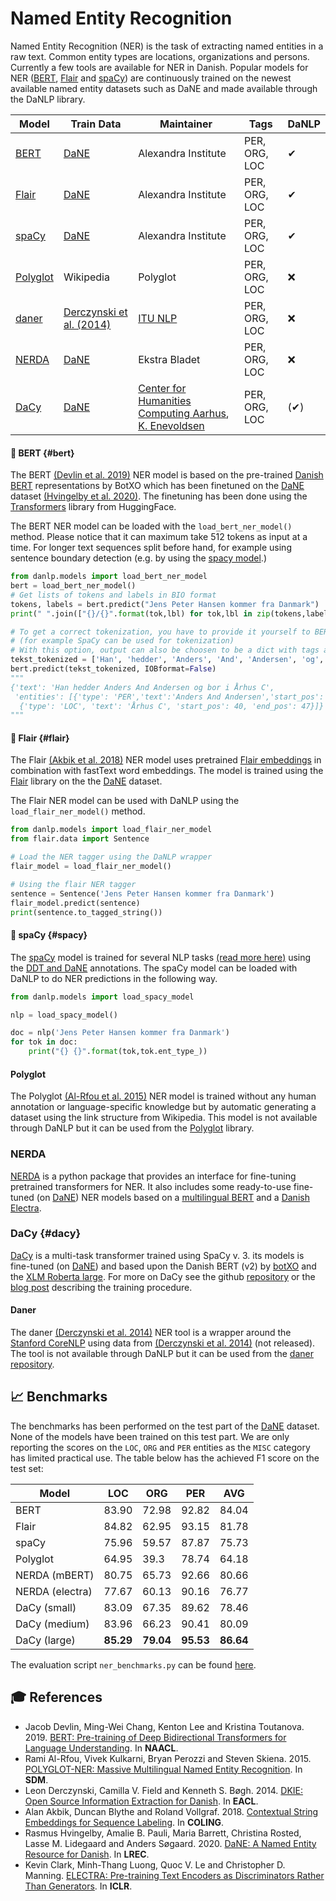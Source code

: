 Named Entity Recognition
========================
Named Entity Recognition (NER) is the task of extracting named entities in a raw text. 
Common entity types are locations, organizations and persons. Currently a few
tools are available for NER in Danish. Popular models for NER
([BERT](https://huggingface.co/transformers/index.html),
[Flair](https://github.com/flairNLP/flair) and [spaCy](https://spacy.io/))
are continuously trained on the newest available named entity datasets such as DaNE
and made available through the DaNLP library.

| Model                                                                             | Train Data                                                            | Maintainer                     | Tags          | DaNLP |
|-----------------------------------------------------------------------------------|-----------------------------------------------------------------------|--------------------------------|---------------|-------|
| [BERT](#bert)                                                                     | [DaNE](../datasets.md#dane)                                           | Alexandra Institute            | PER, ORG, LOC | ✔     |
| [Flair](#flair)                                                                   | [DaNE](../datasets.md#dane)                                           | Alexandra Institute            | PER, ORG, LOC | ✔     |
| [spaCy](#spacy)                                                                   | [DaNE](../datasets.md#dane)                                           | Alexandra Institute            | PER, ORG, LOC | ✔     |
| [Polyglot](https://polyglot.readthedocs.io/en/latest/NamedEntityRecognition.html) | Wikipedia                                                             | Polyglot                       | PER, ORG, LOC | ❌     |
| [daner](https://github.com/ITUnlp/daner)                                          | [Derczynski et al. (2014)](https://www.aclweb.org/anthology/E14-2016) | [ITU NLP](https://nlp.itu.dk/) | PER, ORG, LOC | ❌     |
| [NERDA](https://github.com/ebanalyse/NERDA/)                                      | [DaNE](../datasets.md#dane)                                           | Ekstra Bladet                  | PER, ORG, LOC | ❌     |
| [DaCy](#dacy)                                      | [DaNE](../datasets.md#dane)                                           | [Center for Humanities Computing Aarhus](http://chcaa.io/#/), [K. Enevoldsen ](http://kennethenevoldsen.com)                 | PER, ORG, LOC | (✔)    |



#### 🔧 BERT {#bert}
The BERT [(Devlin et al. 2019)](https://www.aclweb.org/anthology/N19-1423/) NER model is based on the pre-trained [Danish BERT](https://github.com/botxo/nordic_bert) representations by BotXO which 
has been finetuned on the [DaNE](../datasets.md#dane) 
dataset [(Hvingelby et al. 2020)](http://www.lrec-conf.org/proceedings/lrec2020/pdf/2020.lrec-1.565.pdf). The finetuning has been done using the [Transformers](https://github.com/huggingface/transformers) library from HuggingFace.

The BERT NER model can be loaded with the `load_bert_ner_model()` method. Please notice that it can maximum take 512 tokens as input at a time. For longer text sequences split before hand, for example using sentence boundary detection (e.g. by using the [spacy model](../frameworks/spacy.md ).) 

```python
from danlp.models import load_bert_ner_model
bert = load_bert_ner_model()
# Get lists of tokens and labels in BIO format
tokens, labels = bert.predict("Jens Peter Hansen kommer fra Danmark")
print(" ".join(["{}/{}".format(tok,lbl) for tok,lbl in zip(tokens,labels)]))

# To get a correct tokenization, you have to provide it yourself to BERT  by providing a list of tokens
# (for example SpaCy can be used for tokenization)
# With this option, output can also be choosen to be a dict with tags and position instead of BIO format
tekst_tokenized = ['Han', 'hedder', 'Anders', 'And', 'Andersen', 'og', 'bor', 'i', 'Århus', 'C']
bert.predict(tekst_tokenized, IOBformat=False)
"""
{'text': 'Han hedder Anders And Andersen og bor i Århus C',
 'entities': [{'type': 'PER','text':'Anders And Andersen','start_pos': 11,'end_pos': 30},
  {'type': 'LOC', 'text': 'Århus C', 'start_pos': 40, 'end_pos': 47}]}
"""
```


#### 🔧 Flair {#flair}
The Flair [(Akbik et al. 2018)](https://www.aclweb.org/anthology/C18-1139/) NER model
uses pretrained [Flair embeddings](embeddings.md#flair-embeddings)
in combination with fastText word embeddings. The model is trained using the [Flair](https://github.com/flairNLP/flair)
 library on the the [DaNE](../datasets.md#dane) dataset.

The Flair NER model can be used with DaNLP using the `load_flair_ner_model()` method.
```python
from danlp.models import load_flair_ner_model
from flair.data import Sentence

# Load the NER tagger using the DaNLP wrapper
flair_model = load_flair_ner_model()

# Using the flair NER tagger
sentence = Sentence('Jens Peter Hansen kommer fra Danmark') 
flair_model.predict(sentence) 
print(sentence.to_tagged_string())
```

#### 🔧 spaCy {#spacy}
The [spaCy](https://spacy.io/) model is trained for several NLP tasks [(read more here)](../frameworks/spacy.md) using the [DDT and DaNE](../datasets.md#dane) annotations.
The spaCy model can be loaded with DaNLP to do NER predictions in the following way.
```python
from danlp.models import load_spacy_model

nlp = load_spacy_model()

doc = nlp('Jens Peter Hansen kommer fra Danmark') 
for tok in doc:
    print("{} {}".format(tok,tok.ent_type_))
```

#### Polyglot
The Polyglot [(Al-Rfou et al. 2015)](https://arxiv.org/abs/1410.3791) NER model
is  trained without any human annotation or language-specific knowledge but 
by automatic generating a dataset using the link structure from Wikipedia.
This model is not available through DaNLP but it can be used from the 
[Polyglot](https://github.com/aboSamoor/polyglot) library.


### NERDA

[NERDA](https://github.com/ebanalyse/NERDA/) is a python package 
that provides an interface for fine-tuning pretrained transformers for NER. 
It also includes some ready-to-use fine-tuned (on [DaNE](../datasets.md#dane)) NER models based on a 
[multilingual BERT](https://github.com/google-research/bert/blob/master/multilingual.md) 
and a [Danish Electra](https://github.com/MalteHB/-l-ctra). 


### DaCy {#dacy}

[DaCy](https://github.com/KennethEnevoldsen/DaCy) is a multi-task transformer trained using SpaCy v. 3.
its models is fine-tuned (on [DaNE](../datasets.md#dane)) and based upon the Danish BERT (v2) by [botXO](https://github.com/botxo/nordic_bert) and the [XLM Roberta large](https://huggingface.co/xlm-roberta-large). For more on DaCy see the github [repository](https://github.com/KennethEnevoldsen/DaCy) or the [blog post](https://www.kennethenevoldsen.com/post/new-fast-and-efficient-state-of-the-art-in-danish-nlp/) describing the training procedure. 

#### Daner
The daner [(Derczynski et al. 2014)](https://www.aclweb.org/anthology/E14-2016) NER tool
is a wrapper around the [Stanford CoreNLP](https://stanfordnlp.github.io/CoreNLP/) 
using data from [(Derczynski et al. 2014)](https://www.aclweb.org/anthology/E14-2016) (not released).
The tool is not available through DaNLP but it can be used from the [daner repository](https://github.com/ITUnlp/daner).


## 📈 Benchmarks
The benchmarks has been performed on the test part of the
[DaNE](../datasets.md#dane) dataset.
None of the models have been trained on this test part. We are only reporting the scores on the `LOC`, `ORG` and `PER` entities as the `MISC` category has limited practical use.
The table below has the achieved F1 score on the test set:

| Model           | LOC       | ORG       | PER       | AVG       |
|-----------------|-----------|-----------|-----------|-----------|
| BERT            | 83.90     | 72.98 | 92.82     | 84.04 |
| Flair           | 84.82 | 62.95     | 93.15 | 81.78     |
| spaCy           | 75.96     | 59.57     | 87.87     | 75.73     |
| Polyglot        | 64.95     | 39.3      | 78.74     | 64.18     |
| NERDA (mBERT)   | 80.75     | 65.73     | 92.66     | 80.66     |
| NERDA (electra) | 77.67     | 60.13     | 90.16     | 76.77     |
| DaCy (small) | 83.09     | 67.35     | 89.62     | 78.46     |
| DaCy (medium) | 83.96     | 66.23     | 90.41     | 80.09     |
| DaCy (large) | **85.29**     | **79.04**     |  **95.53**     | **86.64**     |

The evaluation script `ner_benchmarks.py` can be found [here](https://github.com/alexandrainst/danlp/blob/master/examples/benchmarks/ner_benchmarks.py).



## 🎓 References
- Jacob Devlin, Ming-Wei Chang, Kenton Lee and Kristina Toutanova. 2019. [BERT: Pre-training of Deep Bidirectional Transformers for Language Understanding](https://www.aclweb.org/anthology/N19-1423/). In **NAACL**.
- Rami Al-Rfou, Vivek Kulkarni, Bryan Perozzi and Steven Skiena. 2015. [POLYGLOT-NER: Massive Multilingual Named Entity Recognition](https://arxiv.org/abs/1410.3791). In **SDM**.
- Leon Derczynski, Camilla V. Field and Kenneth S. Bøgh. 2014. [DKIE: Open Source Information Extraction for Danish](https://www.aclweb.org/anthology/E14-2016). In **EACL**.
- Alan Akbik, Duncan Blythe and Roland Vollgraf. 2018. [Contextual String Embeddings for Sequence Labeling](https://www.aclweb.org/anthology/C18-1139/). In **COLING**.
- Rasmus Hvingelby, Amalie B. Pauli, Maria Barrett, Christina Rosted, Lasse M. Lidegaard and Anders Søgaard. 2020. [DaNE: A Named Entity Resource for Danish](http://www.lrec-conf.org/proceedings/lrec2020/pdf/2020.lrec-1.565.pdf). In **LREC**.
- Kevin Clark, Minh-Thang Luong, Quoc V. Le and Christopher D. Manning. [ELECTRA: Pre-training Text Encoders as Discriminators Rather Than Generators](https://nlp.stanford.edu/pubs/clark2020electra.pdf). In **ICLR**.
